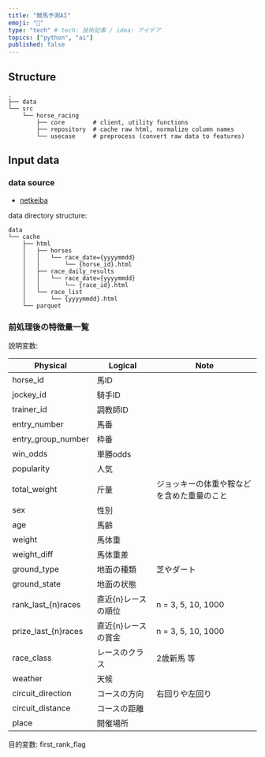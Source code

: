 ```yaml
---
title: "競馬予測AI"
emoji: "🐴"
type: "tech" # tech: 技術記事 / idea: アイデア
topics: ["python", "ai"]
published: false
---
```


## Structure

```
.
├── data
└── src
    └── horse_racing
        ├── core        # client, utility functions
        ├── repository  # cache raw html, normalize column names
        └── usecase     # preprocess (convert raw data to features)
```

## Input data

### data source

- [netkeiba](https://db.netkeiba.com/)

data directory structure:

```
data
└── cache
    ├── html
    │   ├── horses
    │   │   └── race_date={yyyymmdd}
    │   │       └── {horse_id}.html    
    │   ├── race_daily_results
    │   │   └── race_date={yyyymmdd}
    │   │       └── {race_id}.html    
    │   └── race_list
    │       └── {yyyymmdd}.html
    └── parquet
```

### 前処理後の特徴量一覧

説明変数:

| Physical            | Logical     | Note                  |
|---------------------|-------------|-----------------------|
| horse_id            | 馬ID         |
| jockey_id           | 騎手ID        |
| trainer_id          | 調教師ID       |
| entry_number        | 馬番          |
| entry_group_number  | 枠番          |
| win_odds            | 単勝odds      |
| popularity          | 人気          |
| total_weight        | 斤量          | ジョッキーの体重や鞍などを含めた重量のこと |
| sex                 | 性別          |
| age                 | 馬齢          |
| weight              | 馬体重         |
| weight_diff         | 馬体重差        |
| ground_type         | 地面の種類       | 芝やダート                 |
| ground_state        | 地面の状態       |
| rank_last_{n}races  | 直近{n}レースの順位 | n = 3, 5, 10, 1000    |
| prize_last_{n}races | 直近{n}レースの賞金 | n = 3, 5, 10, 1000    |
| race_class          | レースのクラス     | 2歳新馬 等                |
| weather             | 天候          |
| circuit_direction   | コースの方向      | 右回りや左回り               |
| circuit_distance    | コースの距離      |
| place               | 開催場所        | 

目的変数: first_rank_flag
